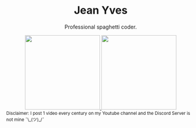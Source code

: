<h1 align="center">Jean Yves</h1>
<p align="center">Professional spaghetti coder.</p>
<!-- <div id="header" align="center">
  <img src="https://media1.giphy.com/media/MT5UUV1d4CXE2A37Dg/giphy.gif" width="250"/>
</div> -->
<div id="header" align="center">
  <a href="https://www.youtube.com/channel/UC0-lhrRjnnfs1Mp45J3s-tQ">
    <img src="https://media4.giphy.com/media/5UFig8giePPKGp1guo/giphy.gif" width="200"/>
  </a>
  <a href="https://discord.com/invite/f9UpvNPuHP">
    <img src="https://media0.giphy.com/media/NbpSEhJcBdIouFwMsF/giphy.gif" width="200"/>
  </a>
</div>
<sub>Disclaimer: I post 1 video every century on my Youtube channel and the Discord Server is not mine ¯\_(ツ)_/¯</sub>
<!---
XxJean-YvesxX/XxJean-YvesxX is a ✨ special ✨ repository because its `README.md` (this file) appears on your GitHub profile.
You can click the Preview link to take a look at your changes.
--->
